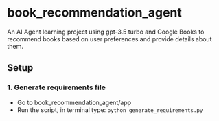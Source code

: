 # book_recommendation_agent
An AI Agent learning project using gpt-3.5 turbo and Google Books to recommend books based on user preferences and provide details about them.



## Setup

### 1. Generate requirements file
- Go to book_recommendation_agent/app
- Run the script, in terminal type:
  	```python generate_requirements.py```
